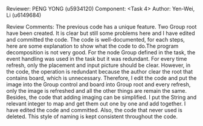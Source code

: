 Reviewer: PENG YONG (u5934120)
Component: <Task 4>
Author: Yen-Wei, Li (u6149684)

Review Comments:
The previous code has a unique feature. Two Group root have been created. It is clear but still some problems here and I have edited
and committed the code. The code is well-documented, for each steps, here are some explanation to show what the code to do.The program
decomposition is not very good. For the node Group defined in the task, the event handling was used in the task but it was redundant.
For every time refresh, only the placement and input picture should be clear. However, in the code, the operation is redundant because
the author clear the root that contains board, which is unnecessary. Therefore, I edit the code and put the image into the Group control
and board into Group root and every refresh, only the image is refreshed and all the other things are remain the same. Besides, the code
that adding imaging can be simplified. I put the String and relevant integer to map and get them out one by one and add together.
I have edited the code and committed. Also, the code that never used is deleted. This style of naming is kept consistent throughout the code.